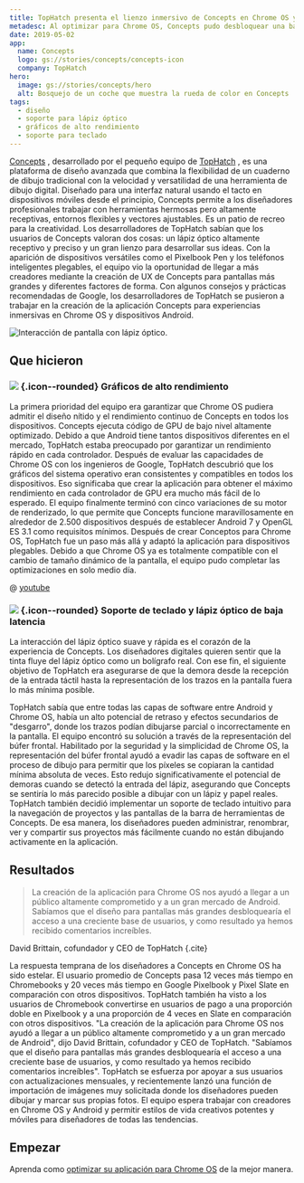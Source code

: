```yaml
---
title: TopHatch presenta el lienzo inmersivo de Concepts en Chrome OS y Android
metadesc: Al optimizar para Chrome OS, Concepts pudo desbloquear una base de usuarios grande y creciente al tiempo que aumentó el tiempo promedio que los usuarios pasan en su aplicación.
date: 2019-05-02
app:
  name: Concepts
  logo: gs://stories/concepts/concepts-icon
  company: TopHatch
hero:
  image: gs://stories/concepts/hero
  alt: Bosquejo de un coche que muestra la rueda de color en Concepts
tags:
  - diseño
  - soporte para lápiz óptico
  - gráficos de alto rendimiento
  - soporte para teclado
---
```


[Concepts](https://play.google.com/store/apps/details?id=com.tophatch.concepts) , desarrollado por el pequeño equipo de [TopHatch](https://concepts.app/en/) , es una plataforma de diseño avanzada que combina la flexibilidad de un cuaderno de dibujo tradicional con la velocidad y versatilidad de una herramienta de dibujo digital. Diseñado para una interfaz natural usando el tacto en dispositivos móviles desde el principio, Concepts permite a los diseñadores profesionales trabajar con herramientas hermosas pero altamente receptivas, entornos flexibles y vectores ajustables. Es un patio de recreo para la creatividad. Los desarrolladores de TopHatch sabían que los usuarios de Concepts valoran dos cosas: un lápiz óptico altamente receptivo y preciso y un gran lienzo para desarrollar sus ideas. Con la aparición de dispositivos versátiles como el Pixelbook Pen y los teléfonos inteligentes plegables, el equipo vio la oportunidad de llegar a más creadores mediante la creación de UX de Concepts para pantallas más grandes y diferentes factores de forma. Con algunos consejos y prácticas recomendadas de Google, los desarrolladores de TopHatch se pusieron a trabajar en la creación de la aplicación Concepts para experiencias inmersivas en Chrome OS y dispositivos Android.

![Interacción de pantalla con lápiz óptico.](gs://stories/concepts/concepts-1)

## Que hicieron

### ![](/images/icons/memory.png) {.icon--rounded} Gráficos de alto rendimiento

La primera prioridad del equipo era garantizar que Chrome OS pudiera admitir el diseño nítido y el rendimiento continuo de Concepts en todos los dispositivos. Concepts ejecuta código de GPU de bajo nivel altamente optimizado. Debido a que Android tiene tantos dispositivos diferentes en el mercado, TopHatch estaba preocupado por garantizar un rendimiento rápido en cada controlador. Después de evaluar las capacidades de Chrome OS con los ingenieros de Google, TopHatch descubrió que los gráficos del sistema operativo eran consistentes y compatibles en todos los dispositivos. Eso significaba que crear la aplicación para obtener el máximo rendimiento en cada controlador de GPU era mucho más fácil de lo esperado. El equipo finalmente terminó con cinco variaciones de su motor de renderizado, lo que permite que Concepts funcione maravillosamente en alrededor de 2.500 dispositivos después de establecer Android 7 y OpenGL ES 3.1 como requisitos mínimos. Después de crear Conceptos para Chrome OS, TopHatch fue un paso más allá y adaptó la aplicación para dispositivos plegables. Debido a que Chrome OS ya es totalmente compatible con el cambio de tamaño dinámico de la pantalla, el equipo pudo completar las optimizaciones en solo medio día.

@ [youtube](https://www.youtube.com/watch?v=QtckOSCYW5w)

### ![](/images/icons/keyboard.png) {.icon--rounded} Soporte de teclado y lápiz óptico de baja latencia

La interacción del lápiz óptico suave y rápida es el corazón de la experiencia de Concepts. Los diseñadores digitales quieren sentir que la tinta fluye del lápiz óptico como un bolígrafo real. Con ese fin, el siguiente objetivo de TopHatch era asegurarse de que la demora desde la recepción de la entrada táctil hasta la representación de los trazos en la pantalla fuera lo más mínima posible.

TopHatch sabía que entre todas las capas de software entre Android y Chrome OS, había un alto potencial de retraso y efectos secundarios de "desgarro", donde los trazos podían dibujarse parcial o incorrectamente en la pantalla. El equipo encontró su solución a través de la representación del búfer frontal. Habilitado por la seguridad y la simplicidad de Chrome OS, la representación del búfer frontal ayudó a evadir las capas de software en el proceso de dibujo para permitir que los píxeles se copiaran la cantidad mínima absoluta de veces. Esto redujo significativamente el potencial de demoras cuando se detectó la entrada del lápiz, asegurando que Concepts se sentiría lo más parecido posible a dibujar con un lápiz y papel reales. TopHatch también decidió implementar un soporte de teclado intuitivo para la navegación de proyectos y las pantallas de la barra de herramientas de Concepts. De esa manera, los diseñadores pueden administrar, renombrar, ver y compartir sus proyectos más fácilmente cuando no están dibujando activamente en la aplicación.

## Resultados

> La creación de la aplicación para Chrome OS nos ayudó a llegar a un público altamente comprometido y a un gran mercado de Android. Sabíamos que el diseño para pantallas más grandes desbloquearía el acceso a una creciente base de usuarios, y como resultado ya hemos recibido comentarios increíbles.

David Brittain, cofundador y CEO de TopHatch {.cite}

La respuesta temprana de los diseñadores a Concepts en Chrome OS ha sido estelar. El usuario promedio de Concepts pasa 12 veces más tiempo en Chromebooks y 20 veces más tiempo en Google Pixelbook y Pixel Slate en comparación con otros dispositivos. TopHatch también ha visto a los usuarios de Chromebook convertirse en usuarios de pago a una proporción doble en Pixelbook y a una proporción de 4 veces en Slate en comparación con otros dispositivos. "La creación de la aplicación para Chrome OS nos ayudó a llegar a un público altamente comprometido y a un gran mercado de Android", dijo David Brittain, cofundador y CEO de TopHatch. "Sabíamos que el diseño para pantallas más grandes desbloquearía el acceso a una creciente base de usuarios, y como resultado ya hemos recibido comentarios increíbles". TopHatch se esfuerza por apoyar a sus usuarios con actualizaciones mensuales, y recientemente lanzó una función de importación de imágenes muy solicitada donde los diseñadores pueden dibujar y marcar sus propias fotos. El equipo espera trabajar con creadores en Chrome OS y Android y permitir estilos de vida creativos potentes y móviles para diseñadores de todas las tendencias.

## Empezar

Aprenda como [optimizar su aplicación para Chrome OS](/{{locale.code}}/android/optimizing) de la mejor manera.
